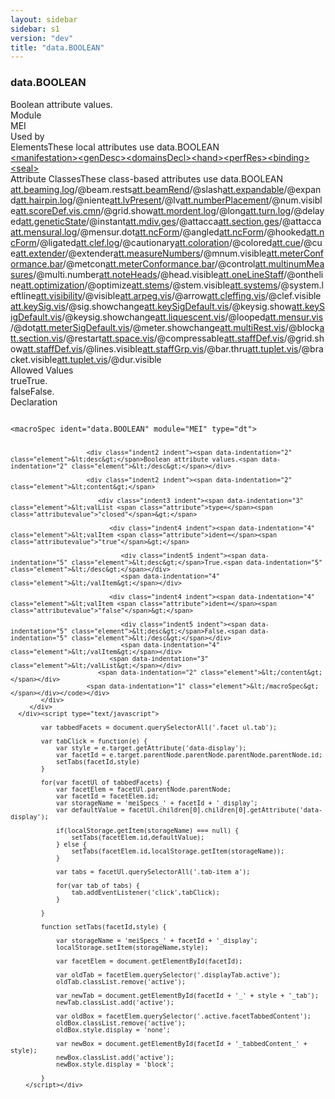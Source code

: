 ```yaml
---
layout: sidebar
sidebar: s1
version: "dev"
title: "data.BOOLEAN"
---
```

<div class="specPage">
   <div class="datatypeSpec">
      <h3 id="data.BOOLEAN">data.BOOLEAN</h3>
      <div class="specs">
         <div class="desc">Boolean attribute values.</div>
         <div class="facet module">
            <div class="label">Module</div>
            <div class="statement text">MEI</div>
         </div>
         <div class="facet usedBy" id="usedBy">
            <div class="label">Used by</div>
            <div class="statement list">
               <div class="classBox dtBox" title="Elements">
                  <div class="classHeading"><label class="classLabel">Elements</label><span class="classDesc">These local attributes use data.BOOLEAN</span></div>
                  <div class="classContent"><span class="ident element" data-ident="manifestation" data-module="MEI.frbr" title="A bibliographic description of a physical embodiment of an expression of a work."><a class="classLink" href="{{ site.baseurl }}/{{ page.version }}/elements/manifestation.html">&lt;manifestation&gt;</a></span><span class="ident element" data-ident="genDesc" data-module="MEI.genetic" title="(genetic description) - Bundles information about the textual development of a work."><a class="classLink" href="{{ site.baseurl }}/{{ page.version }}/elements/gendesc.html">&lt;genDesc&gt;</a></span><span class="ident element" data-ident="domainsDecl" data-module="MEI.header" title="(domains declaration) – Indicates which domains are included in the encoding."><a class="classLink" href="{{ site.baseurl }}/{{ page.version }}/elements/domainsdecl.html">&lt;domainsDecl&gt;</a></span><span class="ident element" data-ident="hand" data-module="MEI.header" title="Defines a distinct scribe or handwriting style."><a class="classLink" href="{{ site.baseurl }}/{{ page.version }}/elements/hand.html">&lt;hand&gt;</a></span><span class="ident element" data-ident="perfRes" data-module="MEI.header" title="(performance resource) – Name of an instrument on which a performer plays, a performer's voice range, or a standard performing ensemble designation."><a class="classLink" href="{{ site.baseurl }}/{{ page.version }}/elements/perfres.html">&lt;perfRes&gt;</a></span><span class="ident element" data-ident="binding" data-module="MEI.msDesc" title="(binding) – Contains a description of one binding, i.e. type of covering, boards, etc. applied to an item."><a class="classLink" href="{{ site.baseurl }}/{{ page.version }}/elements/binding.html">&lt;binding&gt;</a></span><span class="ident element" data-ident="seal" data-module="MEI.msDesc" title="A single seal or similar attachment."><a class="classLink" href="{{ site.baseurl }}/{{ page.version }}/elements/seal.html">&lt;seal&gt;</a></span></div>
               </div>
               <div class="classBox dtBox" title="Attribute Classes">
                  <div class="classHeading"><label class="classLabel">Attribute Classes</label><span class="classDesc">These class-based attributes use data.BOOLEAN</span></div>
                  <div class="classContent"><span class="ident attclass" data-ident="att.beaming.log" data-module="MEI.cmn"><a class="classLink" title="Used by layerDef, staffDef, and scoreDef to provide default values for attributes in the logical domain related to beaming." href="{{ site.baseurl }}/{{ page.version }}/attribute-classes/att.beaming.log.html">att.beaming.log</a>/<span title="Indicates whether automatically-drawn beams should include rests shorter than a quarter note duration.">@beam.rests</span></span><span class="ident attclass" data-ident="att.beamRend" data-module="MEI.cmn"><a class="classLink" title="Attributes that record the visual rendition of beams." href="{{ site.baseurl }}/{{ page.version }}/attribute-classes/att.beamrend.html">att.beamRend</a>/<span title="Indicates presence of slash through the beam.">@slash</span></span><span class="ident attclass" data-ident="att.expandable" data-module="MEI.cmn"><a class="classLink" title="Attributes that indicate whether to render a repeat symbol or the source material to which it refers." href="{{ site.baseurl }}/{{ page.version }}/attribute-classes/att.expandable.html">att.expandable</a>/<span title="Indicates whether to render a repeat symbol or the source material to which it refers. A value of 'true' renders the source material, while 'false' displays the repeat symbol.">@expand</span></span><span class="ident attclass" data-ident="att.hairpin.log" data-module="MEI.cmn"><a class="classLink" title="Logical domain attributes." href="{{ site.baseurl }}/{{ page.version }}/attribute-classes/att.hairpin.log.html">att.hairpin.log</a>/<span title="Indicates that the hairpin starts from or ends in silence. Often rendered as a small circle attached to the closed end of the hairpin. See Gould, p. 108.">@niente</span></span><span class="ident attclass" data-ident="att.lvPresent" data-module="MEI.cmn"><a class="classLink" title="Attributes that indicate the presence of an l.v. (laissez vibrer) marking attached to a feature. If visual information about the lv sign needs to be recorded, then an lv element should be employed." href="{{ site.baseurl }}/{{ page.version }}/attribute-classes/att.lvpresent.html">att.lvPresent</a>/<span title="Indicates the attachment of an l.v. (laissez vibrer) sign to this element.">@lv</span></span><span class="ident attclass" data-ident="att.numberPlacement" data-module="MEI.cmn"><a class="classLink" title="Attributes that record the placement and visibility of numbers that accompany a bowed tremolo or tuplet." href="{{ site.baseurl }}/{{ page.version }}/attribute-classes/att.numberplacement.html">att.numberPlacement</a>/<span title="Determines if the tuplet number is visible.">@num.visible</span></span><span class="ident attclass" data-ident="att.scoreDef.vis.cmn" data-module="MEI.cmn"><a class="classLink" title="Visual domain attributes." href="{{ site.baseurl }}/{{ page.version }}/attribute-classes/att.scoredef.vis.cmn.html">att.scoreDef.vis.cmn</a>/<span title="Determines whether to display guitar chord grids.">@grid.show</span></span><span class="ident attclass" data-ident="att.mordent.log" data-module="MEI.cmnOrnaments"><a class="classLink" title="Logical domain attributes." href="{{ site.baseurl }}/{{ page.version }}/attribute-classes/att.mordent.log.html">att.mordent.log</a>/<span title="When set to 'true', a double or long mordent, sometimes called a &#34;pincé double&#34;, consisting of 5 notes, is indicated.">@long</span></span><span class="ident attclass" data-ident="att.turn.log" data-module="MEI.cmnOrnaments"><a class="classLink" title="Logical domain attributes." href="{{ site.baseurl }}/{{ page.version }}/attribute-classes/att.turn.log.html">att.turn.log</a>/<span title="When set to 'true', the turn begins on the second half of the beat.">@delayed</span></span><span class="ident attclass" data-ident="att.geneticState" data-module="MEI.genetic"><a class="classLink" title="Attributes that pertain to a genetic state." href="{{ site.baseurl }}/{{ page.version }}/attribute-classes/att.geneticstate.html">att.geneticState</a>/<span title="The @instant attribute is syntactic sugar for classifying a scribal intervention as an ad-hoc modification; that is, one which does not interrupt the writing process.">@instant</span></span><span class="ident attclass" data-ident="att.mdiv.ges" data-module="MEI.gestural"><a class="classLink" title="Gestural domain attributes." href="{{ site.baseurl }}/{{ page.version }}/attribute-classes/att.mdiv.ges.html">att.mdiv.ges</a>/<span title="Indicates that the performance of the next musical division should begin immediately following this one.">@attacca</span></span><span class="ident attclass" data-ident="att.section.ges" data-module="MEI.gestural"><a class="classLink" title="Gestural domain attributes." href="{{ site.baseurl }}/{{ page.version }}/attribute-classes/att.section.ges.html">att.section.ges</a>/<span title="Indicates that the performance of the next section should begin immediately following this one.">@attacca</span></span><span class="ident attclass" data-ident="att.mensural.log" data-module="MEI.mensural"><a class="classLink" title="Used by staffDef and scoreDef to provide default values for attributes in the logical domain related to mensuration. The tempus, prolatio, modusmaior, and modusminor attributes (from the att.mensural.shared class) specify the relationship between the four principle levels of note value, i.e., the long, breve, semibreve and minim, in mensural notation. Modusminor describes the long-breve relationship, while tempus describes the breve-semibreve, and prolatio the semibreve-minim relationship, respectively. Modusmaior is for the maxima-long relationship. The proport.* attributes describe augmentation or diminution of the normal value of the notes in mensural notation." href="{{ site.baseurl }}/{{ page.version }}/attribute-classes/att.mensural.log.html">att.mensural.log</a>/<span title="Determines if a dot is to be added to the base symbol.">@mensur.dot</span></span><span class="ident attclass" data-ident="att.ncForm" data-module="MEI.neumes"><a class="classLink" title="Attributes that record visual details of neume notation." href="{{ site.baseurl }}/{{ page.version }}/attribute-classes/att.ncform.html">att.ncForm</a>/<span title="">@angled</span></span><span class="ident attclass" data-ident="att.ncForm" data-module="MEI.neumes"><a class="classLink" title="Attributes that record visual details of neume notation." href="{{ site.baseurl }}/{{ page.version }}/attribute-classes/att.ncform.html">att.ncForm</a>/<span title="Pen stroke has an extension; specific to Hispanic notation.">@hooked</span></span><span class="ident attclass" data-ident="att.ncForm" data-module="MEI.neumes"><a class="classLink" title="Attributes that record visual details of neume notation." href="{{ site.baseurl }}/{{ page.version }}/attribute-classes/att.ncform.html">att.ncForm</a>/<span title="Indicates participation in a ligature.">@ligated</span></span><span class="ident attclass" data-ident="att.clef.log" data-module="MEI.shared"><a class="classLink" title="Logical domain attributes." href="{{ site.baseurl }}/{{ page.version }}/attribute-classes/att.clef.log.html">att.clef.log</a>/<span title="Records the function of the clef. A &#34;cautionary&#34; clef does not change the following pitches.">@cautionary</span></span><span class="ident attclass" data-ident="att.coloration" data-module="MEI.shared"><a class="classLink" title="Indication of coloration." href="{{ site.baseurl }}/{{ page.version }}/attribute-classes/att.coloration.html">att.coloration</a>/<span title="Indicates this feature is 'colored'; that is, it is a participant in a change in rhythmic values. In mensural notation, coloration is indicated by colored notes (red, black, etc.) where void notes would otherwise occur. In CMN, coloration is indicated by an inverse color; that is, the note head is void when it would otherwise be filled and vice versa.">@colored</span></span><span class="ident attclass" data-ident="att.cue" data-module="MEI.shared"><a class="classLink" title="Attributes that describe &#34;cue-ness&#34;." href="{{ site.baseurl }}/{{ page.version }}/attribute-classes/att.cue.html">att.cue</a>/<span title="">@cue</span></span><span class="ident attclass" data-ident="att.extender" data-module="MEI.shared"><a class="classLink" title="Attributes that describe extension symbols, typically lines. Members of this class are also typically members of the att.lineRend class." href="{{ site.baseurl }}/{{ page.version }}/attribute-classes/att.extender.html">att.extender</a>/<span title="Indicates the presence of an extension symbol, typically a line.">@extender</span></span><span class="ident attclass" data-ident="att.measureNumbers" data-module="MEI.shared"><a class="classLink" title="Attributes pertaining to measure numbers" href="{{ site.baseurl }}/{{ page.version }}/attribute-classes/att.measurenumbers.html">att.measureNumbers</a>/<span title="Indicates whether measure numbers should be displayed.">@mnum.visible</span></span><span class="ident attclass" data-ident="att.meterConformance.bar" data-module="MEI.shared"><a class="classLink" title="Attributes that provide information about a measure's conformance to the prevailing meter." href="{{ site.baseurl }}/{{ page.version }}/attribute-classes/att.meterconformance.bar.html">att.meterConformance.bar</a>/<span title="Indicates the relationship between the content of a measure and the prevailing meter.">@metcon</span></span><span class="ident attclass" data-ident="att.meterConformance.bar" data-module="MEI.shared"><a class="classLink" title="Attributes that provide information about a measure's conformance to the prevailing meter." href="{{ site.baseurl }}/{{ page.version }}/attribute-classes/att.meterconformance.bar.html">att.meterConformance.bar</a>/<span title="Indicates whether or not a bar line is &#34;controlling&#34;; that is, if it indicates a point of alignment across all the parts. Bar lines within a score are usually controlling; that is, they &#34;line up&#34;. Bar lines within parts may or may not be controlling. When applied to measure , this attribute indicates the nature of the right barline but not the left.">@control</span></span><span class="ident attclass" data-ident="att.multinumMeasures" data-module="MEI.shared"><a class="classLink" title="Attributes that indicate programmatic numbering." href="{{ site.baseurl }}/{{ page.version }}/attribute-classes/att.multinummeasures.html">att.multinumMeasures</a>/<span title="Indicates whether programmatically calculated counts of multiple measures of rest (mRest) and whole measure repeats (mRpt) in parts should be rendered.">@multi.number</span></span><span class="ident attclass" data-ident="att.noteHeads" data-module="MEI.shared"><a class="classLink" title="Attributes pertaining to the notehead part of a note." href="{{ site.baseurl }}/{{ page.version }}/attribute-classes/att.noteheads.html">att.noteHeads</a>/<span title="Indicates if a feature should be rendered when the notation is presented graphically or sounded when it is presented in an aural form.">@head.visible</span></span><span class="ident attclass" data-ident="att.oneLineStaff" data-module="MEI.shared"><a class="classLink" title="Attributes that record placement of notes on a single-line staff." href="{{ site.baseurl }}/{{ page.version }}/attribute-classes/att.onelinestaff.html">att.oneLineStaff</a>/<span title="Determines the placement of notes on a 1-line staff. A value of 'true' places all notes on the line, while a value of 'false' places stems-up notes above the line and stems-down notes below the line.">@ontheline</span></span><span class="ident attclass" data-ident="att.optimization" data-module="MEI.shared"><a class="classLink" title="Attributes pertaining to layout optimization." href="{{ site.baseurl }}/{{ page.version }}/attribute-classes/att.optimization.html">att.optimization</a>/<span title="Indicates whether staves without notes, rests, etc. should be displayed. When the value is 'true', empty staves are displayed.">@optimize</span></span><span class="ident attclass" data-ident="att.stems" data-module="MEI.shared"><a class="classLink" title="Attributes that describe the properties of stemmed features; that is, chords and notes." href="{{ site.baseurl }}/{{ page.version }}/attribute-classes/att.stems.html">att.stems</a>/<span title="Determines whether a stem should be displayed.">@stem.visible</span></span><span class="ident attclass" data-ident="att.systems" data-module="MEI.shared"><a class="classLink" title="Attributes that capture system layout information." href="{{ site.baseurl }}/{{ page.version }}/attribute-classes/att.systems.html">att.systems</a>/<span title="Indicates whether the staves are joined at the left by a continuous line. The default value is &#34;true&#34;. Do not confuse this with the heavy vertical line used as a grouping symbol.">@system.leftline</span></span><span class="ident attclass" data-ident="att.visibility" data-module="MEI.shared"><a class="classLink" title="Attributes describing whether a feature should be displayed." href="{{ site.baseurl }}/{{ page.version }}/attribute-classes/att.visibility.html">att.visibility</a>/<span title="Indicates if a feature should be rendered when the notation is presented graphically or sounded when it is presented in an aural form.">@visible</span></span><span class="ident attclass" data-ident="att.arpeg.vis" data-module="MEI.visual"><a class="classLink" title="Visual domain attributes." href="{{ site.baseurl }}/{{ page.version }}/attribute-classes/att.arpeg.vis.html">att.arpeg.vis</a>/<span title="Indicates if an arrowhead is to be drawn as part of the arpeggiation symbol.">@arrow</span></span><span class="ident attclass" data-ident="att.cleffing.vis" data-module="MEI.visual"><a class="classLink" title="Used by staffDef and scoreDef to provide default values for attributes in the visual domain related to clefs." href="{{ site.baseurl }}/{{ page.version }}/attribute-classes/att.cleffing.vis.html">att.cleffing.vis</a>/<span title="Determines whether the clef is to be displayed.">@clef.visible</span></span><span class="ident attclass" data-ident="att.keySig.vis" data-module="MEI.visual"><a class="classLink" title="Visual domain attributes." href="{{ site.baseurl }}/{{ page.version }}/attribute-classes/att.keysig.vis.html">att.keySig.vis</a>/<span title="Determines whether cautionary accidentals should be displayed at a key change.">@sig.showchange</span></span><span class="ident attclass" data-ident="att.keySigDefault.vis" data-module="MEI.visual"><a class="classLink" title="Used by staffDef and scoreDef to provide default values for attributes in the visual domain related to key signatures." href="{{ site.baseurl }}/{{ page.version }}/attribute-classes/att.keysigdefault.vis.html">att.keySigDefault.vis</a>/<span title="Indicates whether the key signature should be displayed.">@keysig.show</span></span><span class="ident attclass" data-ident="att.keySigDefault.vis" data-module="MEI.visual"><a class="classLink" title="Used by staffDef and scoreDef to provide default values for attributes in the visual domain related to key signatures." href="{{ site.baseurl }}/{{ page.version }}/attribute-classes/att.keysigdefault.vis.html">att.keySigDefault.vis</a>/<span title="Determines whether cautionary accidentals should be displayed at a key change.">@keysig.showchange</span></span><span class="ident attclass" data-ident="att.liquescent.vis" data-module="MEI.visual"><a class="classLink" title="Visual domain attributes." href="{{ site.baseurl }}/{{ page.version }}/attribute-classes/att.liquescent.vis.html">att.liquescent.vis</a>/<span title="Indicates whether curve is closed.">@looped</span></span><span class="ident attclass" data-ident="att.mensur.vis" data-module="MEI.visual"><a class="classLink" title="Visual domain attributes. These attributes describe the physical appearance of the mensuration sign/time signature of mensural notation." href="{{ site.baseurl }}/{{ page.version }}/attribute-classes/att.mensur.vis.html">att.mensur.vis</a>/<span title="Specifies whether a dot is to be added to the base symbol.">@dot</span></span><span class="ident attclass" data-ident="att.meterSigDefault.vis" data-module="MEI.visual"><a class="classLink" title="Used by staffDef and scoreDef to provide default values for attributes in the visual domain related to meter signature." href="{{ site.baseurl }}/{{ page.version }}/attribute-classes/att.metersigdefault.vis.html">att.meterSigDefault.vis</a>/<span title="Determines whether the old meter signature should be displayed when the meter signature changes.">@meter.showchange</span></span><span class="ident attclass" data-ident="att.multiRest.vis" data-module="MEI.visual"><a class="classLink" title="Visual domain attributes." href="{{ site.baseurl }}/{{ page.version }}/attribute-classes/att.multirest.vis.html">att.multiRest.vis</a>/<span title="When the block attribute is used, combinations of the 1, 2, and 4 measure rest forms (Read, p. 104) should be rendered instead of the modern form or an alternative symbol.">@block</span></span><span class="ident attclass" data-ident="att.section.vis" data-module="MEI.visual"><a class="classLink" title="Visual domain attributes." href="{{ site.baseurl }}/{{ page.version }}/attribute-classes/att.section.vis.html">att.section.vis</a>/<span title="Indicates that staves begin again with this section.">@restart</span></span><span class="ident attclass" data-ident="att.space.vis" data-module="MEI.visual"><a class="classLink" title="Visual domain attributes." href="{{ site.baseurl }}/{{ page.version }}/attribute-classes/att.space.vis.html">att.space.vis</a>/<span title="Indicates whether a space is 'compressible', i.e., if it may be removed at the discretion of processing software.">@compressable</span></span><span class="ident attclass" data-ident="att.staffDef.vis" data-module="MEI.visual"><a class="classLink" title="Visual domain attributes for staffDef." href="{{ site.baseurl }}/{{ page.version }}/attribute-classes/att.staffdef.vis.html">att.staffDef.vis</a>/<span title="Determines whether to display guitar chord grids.">@grid.show</span></span><span class="ident attclass" data-ident="att.staffDef.vis" data-module="MEI.visual"><a class="classLink" title="Visual domain attributes for staffDef." href="{{ site.baseurl }}/{{ page.version }}/attribute-classes/att.staffdef.vis.html">att.staffDef.vis</a>/<span title="Records whether all staff lines are visible.">@lines.visible</span></span><span class="ident attclass" data-ident="att.staffGrp.vis" data-module="MEI.visual"><a class="classLink" title="Visual domain attributes." href="{{ site.baseurl }}/{{ page.version }}/attribute-classes/att.staffgrp.vis.html">att.staffGrp.vis</a>/<span title="Indicates whether bar lines go across the space between staves (true) or are only drawn across the lines of each staff (false).">@bar.thru</span></span><span class="ident attclass" data-ident="att.tuplet.vis" data-module="MEI.visual"><a class="classLink" title="Visual domain attributes." href="{{ site.baseurl }}/{{ page.version }}/attribute-classes/att.tuplet.vis.html">att.tuplet.vis</a>/<span title="States whether a bracket should be rendered with a tuplet.">@bracket.visible</span></span><span class="ident attclass" data-ident="att.tuplet.vis" data-module="MEI.visual"><a class="classLink" title="Visual domain attributes." href="{{ site.baseurl }}/{{ page.version }}/attribute-classes/att.tuplet.vis.html">att.tuplet.vis</a>/<span title="Determines if the tuplet duration is visible.">@dur.visible</span></span></div>
               </div>
            </div>
         </div>
         <div class="facet allowedValues" id="allowedValues">
            <div class="label">Allowed Values</div>
            <div class="statement list">
               <div class="dataValueBox" id="true"><span class="dataValue ident">true</span><span class="dataValue desc">True.</span></div>
               <div class="dataValueBox" id="false"><span class="dataValue ident">false</span><span class="dataValue desc">False.</span></div>
            </div>
         </div>
         <div class="facet declaration">
            <div class="label">Declaration</div>
            <div class="statement declaration">
               <div class="code" xml:space="preserve" data-lang="ODD"><code>
                     <div class="indent1 indent"><span data-indentation="1" class="element">&lt;macroSpec <span class="attribute">ident=</span><span class="attributevalue">"data.BOOLEAN"</span> <span class="attribute">module=</span><span class="attributevalue">"MEI"</span> <span class="attribute">type=</span><span class="attributevalue">"dt"</span>&gt;</span>
                        
                        <div class="indent2 indent"><span data-indentation="2" class="element">&lt;desc&gt;</span>Boolean attribute values.<span data-indentation="2" class="element">&lt;/desc&gt;</span></div>
                        
                        <div class="indent2 indent"><span data-indentation="2" class="element">&lt;content&gt;</span>
                           
                           <div class="indent3 indent"><span data-indentation="3" class="element">&lt;valList <span class="attribute">type=</span><span class="attributevalue">"closed"</span>&gt;</span>
                              
                              <div class="indent4 indent"><span data-indentation="4" class="element">&lt;valItem <span class="attribute">ident=</span><span class="attributevalue">"true"</span>&gt;</span>
                                 
                                 <div class="indent5 indent"><span data-indentation="5" class="element">&lt;desc&gt;</span>True.<span data-indentation="5" class="element">&lt;/desc&gt;</span></div>
                                 <span data-indentation="4" class="element">&lt;/valItem&gt;</span></div>
                              
                              <div class="indent4 indent"><span data-indentation="4" class="element">&lt;valItem <span class="attribute">ident=</span><span class="attributevalue">"false"</span>&gt;</span>
                                 
                                 <div class="indent5 indent"><span data-indentation="5" class="element">&lt;desc&gt;</span>False.<span data-indentation="5" class="element">&lt;/desc&gt;</span></div>
                                 <span data-indentation="4" class="element">&lt;/valItem&gt;</span></div>
                              <span data-indentation="3" class="element">&lt;/valList&gt;</span></div>
                           <span data-indentation="2" class="element">&lt;/content&gt;</span></div>
                        <span data-indentation="1" class="element">&lt;/macroSpec&gt;</span></div></code></div>
            </div>
         </div>
      </div><script type="text/javascript">
            
            var tabbedFacets = document.querySelectorAll('.facet ul.tab');
            
            var tabClick = function(e) {
                var style = e.target.getAttribute('data-display');
                var facetId = e.target.parentNode.parentNode.parentNode.parentNode.id;
                setTabs(facetId,style)
            }
            
            for(var facetUl of tabbedFacets) {
                var facetElem = facetUl.parentNode.parentNode;
                var facetId = facetElem.id;
                var storageName = 'meiSpecs_' + facetId + '_display';
                var defaultValue = facetUl.children[0].children[0].getAttribute('data-display');
                
                if(localStorage.getItem(storageName) === null) {
                    setTabs(facetElem.id,defaultValue);
                } else {
                    setTabs(facetElem.id,localStorage.getItem(storageName));
                }
                
                var tabs = facetUl.querySelectorAll('.tab-item a');
                
                for(var tab of tabs) {
                    tab.addEventListener('click',tabClick);
                }
                
            }
            
            function setTabs(facetId,style) {
                
                var storageName = 'meiSpecs_' + facetId + '_display';
                localStorage.setItem(storageName,style);
                
                var facetElem = document.getElementById(facetId);
                
                var oldTab = facetElem.querySelector('.displayTab.active');
                oldTab.classList.remove('active');
                
                var newTab = document.getElementById(facetId + '_' + style + '_tab');
                newTab.classList.add('active');
                
                var oldBox = facetElem.querySelector('.active.facetTabbedContent');
                oldBox.classList.remove('active');
                oldBox.style.display = 'none';
                
                var newBox = document.getElementById(facetId + '_tabbedContent_' + style);
                newBox.classList.add('active');
                newBox.style.display = 'block';
                
            }
        </script></div>
</div>